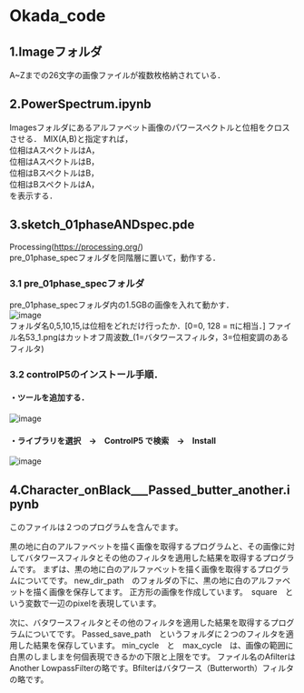 # Okada_code

## 1.Imageフォルダ
A~Zまでの26文字の画像ファイルが複数枚格納されている．

## 2.PowerSpectrum.ipynb
Imagesフォルダにあるアルファベット画像のパワースペクトルと位相をクロスさせる．
MIX(A,B)と指定すれば，  
位相はAスペクトルはA，  
位相はAスペクトルはB，  
位相はBスペクトルはB，  
位相はBスペクトルはA，  
を表示する．

## 3.sketch_01phaseANDspec.pde
Processing(https://processing.org/)  
pre_01phase_specフォルダを同階層に置いて，動作する．
  
### 3.1 pre_01phase_specフォルダ
pre_01phase_specフォルダ内の1.5GBの画像を入れて動かす．   
![image](https://user-images.githubusercontent.com/43159778/132652381-a5f85028-60ab-41fc-abda-865995b71a4f.png)  
フォルダ名0,5,10,15,は位相をどれだけ行ったか．[0=0, 128 = πに相当．]
ファイル名53_1.pngはカットオフ周波数_(1=バタワースフィルタ，3=位相変調のあるフィルタ)

### 3.2 controlP5のインストール手順．  
#### ・ツールを追加する．  
![image](https://user-images.githubusercontent.com/43159778/132651608-55171b5f-02de-4d83-96dd-bebd0db45b3c.png)

#### ・ライブラリを選択　→　ControlP5 で検索　→　Install  
![image](https://user-images.githubusercontent.com/43159778/132651693-86be2e28-86a9-4035-a70a-91db0f1366f7.png)

## 4.Character_onBlack___Passed_butter_another.ipynb
このファイルは２つのプログラムを含んでます。

黒の地に白のアルファベットを描く画像を取得するプログラムと、その画像に対してバタワースフィルタとその他のフィルタを適用した結果を取得するプログラムです。
まずは、黒の地に白のアルファベットを描く画像を取得するプログラムについてです。
new_dir_path　のフォルダの下に、黒の地に白のアルファベットを描く画像を保存してます。
正方形の画像を作成しています。　square　という変数で一辺のpixelを表現しています。

次に、バタワースフィルタとその他のフィルタを適用した結果を取得するプログラムについてです。
Passed_save_path　というフォルダに２つのフィルタを適用した結果を保存しています。
min_cycle　と　max_cycle　は、画像の範囲に白黒のしましまを何個表現できるかの下限と上限をです。
ファイル名のAfilterはAnother LowpassFilterの略です。Bfilterはバタワース（Butterworth）フィルタの略です。
